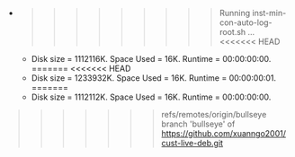 * >>>>>>>>> Running inst-min-con-auto-log-root.sh ...
<<<<<<< HEAD
  * Disk size = 1112116K. Space Used = 16K. Runtime = 00:00:00:00.
=======
<<<<<<< HEAD
  * Disk size = 1233932K. Space Used = 16K. Runtime = 00:00:00:01.
=======
  * Disk size = 1112112K. Space Used = 16K. Runtime = 00:00:00:00.
>>>>>>> refs/remotes/origin/bullseye
>>>>>>> branch 'bullseye' of https://github.com/xuanngo2001/cust-live-deb.git
